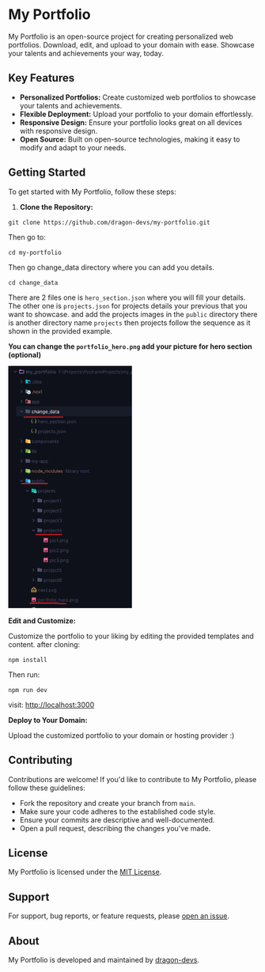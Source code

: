# My Portfolio

My Portfolio is an open-source project for creating personalized web portfolios. Download, edit, and upload to your domain with ease. Showcase your talents and achievements your way, today.

## Key Features

- **Personalized Portfolios:** Create customized web portfolios to showcase your talents and achievements.
- **Flexible Deployment:** Upload your portfolio to your domain effortlessly.
- **Responsive Design:** Ensure your portfolio looks great on all devices with responsive design.
- **Open Source:** Built on open-source technologies, making it easy to modify and adapt to your needs.

## Getting Started

To get started with My Portfolio, follow these steps:

1. **Clone the Repository:**
```jupyter
git clone https://github.com/dragon-devs/my-portfolio.git
```
Then go to: 
```jupyter
cd my-portfolio
```
Then go change_data directory where you can add you details.
```
cd change_data
```
There are 2 files one is `hero_section.json` where you will fill your details.
The other one is `projects.json` for projects details your previous that you want to showcase.
and add the projects images in the `public` directory there is another directory name `projects` then projects follow 
the sequence as it shown in the provided example.

**You can change the `portfolio_hero.png` add your picture for hero section (optional)**

<img width=250 src="public/README.png" alt="Readme.png">

**Edit and Customize:**

Customize the portfolio to your liking by editing the provided templates and content. after cloning:
```jupyter
npm install
```
Then run:
```jupyter
npm run dev
```
visit: [http://localhost:3000](http://localhost:3000)

**Deploy to Your Domain:**

Upload the customized portfolio to your domain or hosting provider :)

## Contributing

Contributions are welcome! If you'd like to contribute to My Portfolio, please follow these guidelines:

- Fork the repository and create your branch from `main`.
- Make sure your code adheres to the established code style.
- Ensure your commits are descriptive and well-documented.
- Open a pull request, describing the changes you've made.

## License

My Portfolio is licensed under the [MIT License](LICENSE).

## Support

For support, bug reports, or feature requests, please [open an issue](https://github.com/dragon-devs/my-portfolio/issues).

## About

My Portfolio is developed and maintained by [dragon-devs](https://dragon-devs.vercel.app).